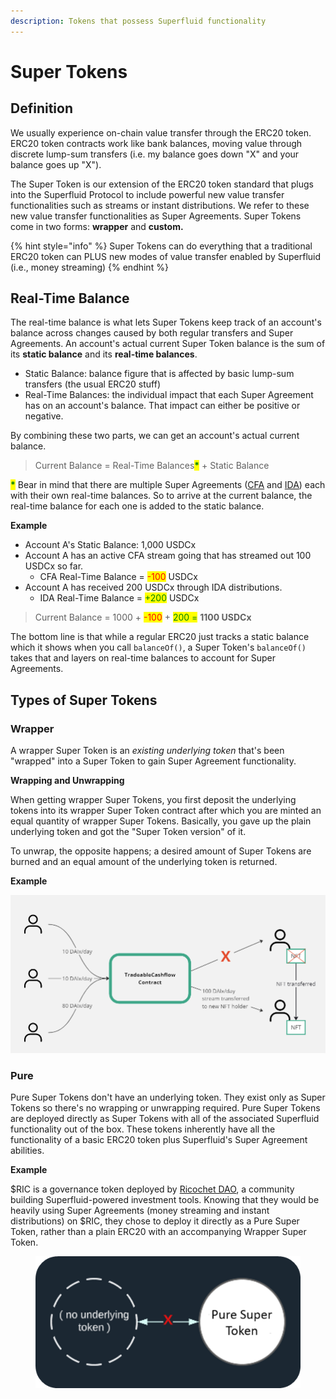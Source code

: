 ```yaml
---
description: Tokens that possess Superfluid functionality
---
```


# Super Tokens

## Definition

We usually experience on-chain value transfer through the ERC20 token. ERC20 token contracts work like bank balances, moving value through discrete lump-sum transfers (i.e. my balance goes down "X" and your balance goes up "X").

The Super Token is our extension of the ERC20 token standard that plugs into the Superfluid Protocol to include powerful new value transfer functionalities such as streams or instant distributions. We refer to these new value transfer functionalities as Super Agreements. Super Tokens come in two forms: **wrapper** and **custom.**

{% hint style="info" %}
Super Tokens can do everything that a traditional ERC20 token can PLUS new modes of value transfer enabled by Superfluid (i.e., money streaming)
{% endhint %}

## **Real-Time Balance**

The real-time balance is what lets Super Tokens keep track of an account's balance across changes caused by both regular transfers and Super Agreements. An account's actual current Super Token balance is the sum of its **static balance** and its **real-time balances**.&#x20;

* Static Balance: balance figure that is affected by basic lump-sum transfers (the usual ERC20 stuff)
* Real-Time Balances: the individual impact that each Super Agreement has on an account's balance. That impact can either be positive or negative.

By combining these two parts, we can get an account's actual current balance.

> Current Balance = Real-Time Balances<mark style="color:green;">**\***</mark> + Static Balance

<mark style="color:green;">**\***</mark> Bear in mind that there are multiple Super Agreements ([CFA](https://docs.superfluid.finance/superfluid/protocol-overview/in-depth-overview/super-agreements/constant-flow-agreement-cfa) and [IDA](https://docs.superfluid.finance/superfluid/protocol-overview/in-depth-overview/super-agreements/instant-distribution-agreement-ida)) each with their own real-time balances. So to arrive at the current balance, the real-time balance for each one is added to the static balance.&#x20;

**Example**&#x20;

* Account A's Static Balance: 1,000 USDCx
* Account A has an active CFA stream going that has streamed out 100 USDCx so far.
  * CFA Real-Time Balance = <mark style="color:red;">-100</mark> USDCx
* Account A has received 200 USDCx through IDA distributions.
  * IDA Real-Time Balance = <mark style="color:green;">+200</mark> USDCx

> Current Balance = 1000 + <mark style="color:red;">-100</mark> + <mark style="color:green;">200 =</mark> **1100 USDCx**

The bottom line is that while a regular ERC20 just tracks a static balance which it shows when you call `balanceOf()`, a Super Token's `balanceOf()` takes that and layers on real-time balances to account for Super Agreements.

## Types of Super Tokens

### **Wrapper**

A wrapper Super Token is an _existing underlying token_ that's been "wrapped" into a Super Token to gain Super Agreement functionality.

**Wrapping and Unwrapping**

When getting wrapper Super Tokens, you first deposit the underlying tokens into its wrapper Super Token contract after which you are minted an equal quantity of wrapper Super Tokens. Basically, you gave up the plain underlying token and got the "Super Token version" of it.&#x20;

To unwrap, the opposite happens; a desired amount of Super Tokens are burned and an equal amount of the underlying token is returned.

**Example**

![](<../../.gitbook/assets/image (40).png>)

### Pure

Pure Super Tokens don't have an underlying token. They exist only as Super Tokens so there's no wrapping or unwrapping required. Pure Super Tokens are deployed directly as Super Tokens with all of the associated Superfluid functionality out of the box. These tokens inherently have all the functionality of a basic ERC20 token plus Superfluid's Super Agreement abilities.

**Example**

$RIC is a governance token deployed by [Ricochet DAO](https://ricochet.exchange/), a community building Superfluid-powered investment tools. Knowing that they would be heavily using Super Agreements (money streaming and instant distributions) on $RIC, they chose to deploy it directly as a Pure Super Token, rather than a plain ERC20 with an accompanying Wrapper Super Token.

<figure><img src="../../.gitbook/assets/image (5) (2).png" alt=""><figcaption></figcaption></figure>
